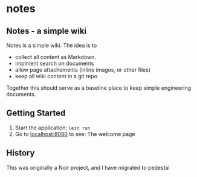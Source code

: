 # notes

## Notes - a simple wiki

Notes is a simple wiki.  The idea is to

- collect all content as Markdown.  
- implment search on documents
- allow page attachements (inline images, or other files)
- keep all wiki content in a git repo

Together this should serve as a baseline place to keep simple
engineering documents.  

## Getting Started

1. Start the application: `lein run`
2. Go to [localhost:8080](http://localhost:8080/) to see: The welcome page


## History

This was originally a Noir project, and I have migrated to pedestal

